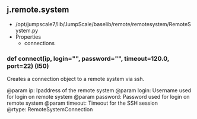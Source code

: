 ## j.remote.system

- /opt/jumpscale7/lib/JumpScale/baselib/remote/remotesystem/RemoteSystem.py
- Properties
    - connections

### def connect(ip, login="", password="", timeout=120.0, port=22) (l50)

Creates a connection object to a remote system via ssh.

@param ip: Ipaddress of the remote system
@param login: Username used for login on remote system
@param password: Password used for login on remote system
@param timeout: Timeout for the SSH session       
@rtype: RemoteSystemConnection

